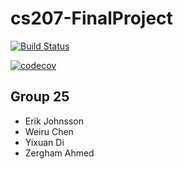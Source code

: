 # cs207-FinalProject
[![Build Status](https://travis-ci.org/ZerghamAhmed/cs207test.svg?branch=master)](https://travis-ci.org/ZerghamAhmed/cs207test)

[![codecov](https://codecov.io/gh/VoraciousFour/cs207-FinalProject/branch/master/graph/badge.svg)](https://codecov.io/gh/VoraciousFour/cs207-FinalProject)

## Group 25
- Erik Johnsson
- Weiru Chen
- Yixuan Di
- Zergham Ahmed
